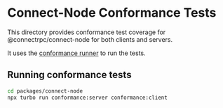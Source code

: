 # Connect-Node Conformance Tests

This directory provides conformance test coverage for @connectrpc/connect-node for both clients and servers.

It uses the [conformance runner](https://github.com/connectrpc/conformance/releases) to run the tests.

## Running conformance tests

```bash
cd packages/connect-node
npx turbo run conformance:server conformance:client
```
